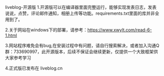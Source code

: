 liveblog-开源版
1.开源版可以在编译器里面完整运行，能够实现发表日志，发表说说，点赞，评论邮件通知，相册上传等功能。requirements.txt里面的库并非全用到了。

2.关于网站在windows下的部署，请参考：https://www.xwylt.com/read-6-1.html

3.网站程序难免会有bug,在安装过程中有问题，请自行搜索解决，或者加入沟通Q群：733690997，此开源版本，后续不保证会继续更新，仅提供一个大致框架供大家参考学习

4.正式版已发布在 liveblog.cn
